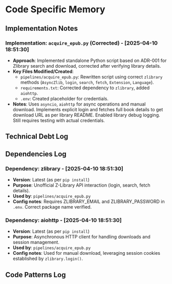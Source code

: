 # Code Specific Memory

## Implementation Notes
<!-- Append notes for features/components using the format below -->
### Implementation: `acquire_epub.py` (Corrected) - [2025-04-10 18:51:30]
- **Approach**: Implemented standalone Python script based on ADR-001 for Zlibrary search and download, corrected after verifying library details.
- **Key Files Modified/Created**:
    - `pipelines/acquire_epub.py`: Rewritten script using correct `zlibrary` methods (`AsyncZlib`, `login`, `search`, `fetch`, `Extension`, `Language`).
    - `requirements.txt`: Corrected dependency to `zlibrary`, added `aiohttp`.
    - `.env`: Created placeholder for credentials.
- **Notes**: Uses `asyncio`, `aiohttp` for async operations and manual download. Implements explicit login and fetches full book details to get download URL as per library README. Enabled library debug logging. Still requires testing with actual credentials.



## Technical Debt Log
<!-- Append new or resolved tech debt items using the format below -->

## Dependencies Log
<!-- Append new dependencies using the format below -->
### Dependency: zlibrary - [2025-04-10 18:51:30]
- **Version**: Latest (as per `pip install`)
- **Purpose**: Unofficial Z-Library API interaction (login, search, fetch details).
- **Used by**: `pipelines/acquire_epub.py`
- **Config notes**: Requires ZLIBRARY_EMAIL and ZLIBRARY_PASSWORD in `.env`. Correct package name verified.

### Dependency: aiohttp - [2025-04-10 18:51:30]
- **Version**: Latest (as per `pip install`)
- **Purpose**: Asynchronous HTTP client for handling downloads and session management.
- **Used by**: `pipelines/acquire_epub.py`
- **Config notes**: Used for manual download, leveraging session cookies established by `zlibrary.login()`.



## Code Patterns Log
<!-- Append new code patterns using the format below -->